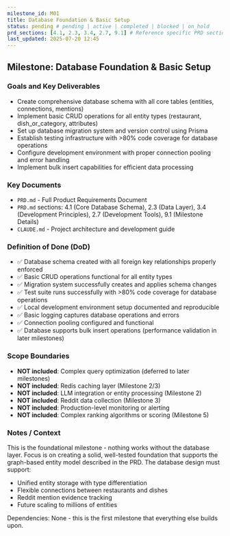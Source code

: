 ```yaml
---
milestone_id: M01
title: Database Foundation & Basic Setup
status: pending # pending | active | completed | blocked | on_hold
prd_sections: [4.1, 2.3, 3.4, 2.7, 9.1] # Reference specific PRD sections
last_updated: 2025-07-20 12:45
---
```


## Milestone: Database Foundation & Basic Setup

### Goals and Key Deliverables

- Create comprehensive database schema with all core tables (entities, connections, mentions)
- Implement basic CRUD operations for all entity types (restaurant, dish_or_category, attributes)
- Set up database migration system and version control using Prisma
- Establish testing infrastructure with >80% code coverage for database operations
- Configure development environment with proper connection pooling and error handling
- Implement bulk insert capabilities for efficient data processing

### Key Documents

- `PRD.md` - Full Product Requirements Document
- `PRD.md` sections: 4.1 (Core Database Schema), 2.3 (Data Layer), 3.4 (Development Principles), 2.7 (Development Tools), 9.1 (Milestone Details)
- `CLAUDE.md` - Project architecture and development guide

### Definition of Done (DoD)

- ✅ Database schema created with all foreign key relationships properly enforced
- ✅ Basic CRUD operations functional for all entity types
- ✅ Migration system successfully creates and applies schema changes
- ✅ Test suite runs successfully with >80% code coverage for database operations
- ✅ Local development environment setup documented and reproducible
- ✅ Basic logging captures database operations and errors
- ✅ Connection pooling configured and functional
- ✅ Database supports bulk insert operations (performance validation in later milestones)

### Scope Boundaries

- **NOT included**: Complex query optimization (deferred to later milestones)
- **NOT included**: Redis caching layer (Milestone 2/3)
- **NOT included**: LLM integration or entity processing (Milestone 2)
- **NOT included**: Reddit data collection (Milestone 3)
- **NOT included**: Production-level monitoring or alerting
- **NOT included**: Complex ranking algorithms or scoring (Milestone 5)

### Notes / Context

This is the foundational milestone - nothing works without the database layer. Focus is on creating a solid, well-tested foundation that supports the graph-based entity model described in the PRD. The database design must support:

- Unified entity storage with type differentiation
- Flexible connections between restaurants and dishes
- Reddit mention evidence tracking
- Future scaling to millions of entities

Dependencies: None - this is the first milestone that everything else builds upon.
